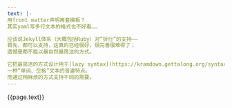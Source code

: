 ```yaml
---
text: |-
用front matter声明再套模板？
其实yaml写多行文本的格式也不好看……

应该说Jekyll体系（大概包括Ruby）对“折行”的支持——
首先，都可以支持，这真的已经很好，很完善很难得了；
遗憾是都不能以最自然最简洁的方式。

它把最简洁的方式设计用于[lazy syntax](https://kramdown.gettalong.org/syntax.html#line-wrapping)，
一种“单词、空格”文本的普遍特点。
而通过稍麻烦的方式支持不同的需要。
---
```

{{page.text}}